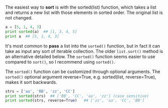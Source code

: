 The easiest way to **sort** is with the sorted(list) function, which takes a list and returns a new list with those elements in sorted order. The original list is not changed.
    
```python    
a = [5, 1, 4, 3]
print sorted(a)  ## [1, 3, 4, 5]
print a  ## [5, 1, 4, 3]
```

It's most common to **pass** a list into the `sorted()` function, but in fact it can take as input any sort of iterable collection. The older `list.sort()` method is an alternative detailed below. The `sorted()` function seems easier to use compared to `sort()`, so I recommend using `sorted()`.

The `sorted()` function can be customized through optional arguments. The `sorted()` optional argument reverse=True, e.g. sorted(list, reverse=True), makes it sort backwards.
    
```python    
strs = ['aa', 'BB', 'zz', 'CC']
print sorted(strs)  ## ['BB', 'CC', 'aa', 'zz'] (case sensitive)
print sorted(strs, reverse=True)   ## ['zz', 'aa', 'CC', 'BB']
```
